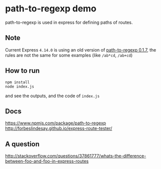 path-to-regexp demo
===================

path-to-regexp is used in express for defining paths of routes.

Note
----

Current Express `4.14.0` is using an old version of [path-to-regexp 0.1.7](https://github.com/expressjs/express/blob/master/package.json#L47), 
the rules are not the same for some examples (like `/ab*cd`, `/ab+cd`) 

How to run
----------

```
npm install
node index.js
```

and see the outputs, and the code of `index.js`

Docs
----

https://www.npmjs.com/package/path-to-regexp
http://forbeslindesay.github.io/express-route-tester/

A question
----------

http://stackoverflow.com/questions/37861777/whats-the-difference-between-foo-and-foo-in-express-routes